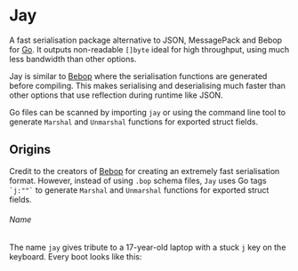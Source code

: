 # Jay
A fast serialisation package alternative to JSON, MessagePack and Bebop for [Go](https://go.dev). It outputs non-readable `[]byte` ideal for high throughput, using much less bandwidth than other options. 

Jay is similar to [Bebop]() where the serialisation functions are generated before compiling. This makes serialising and deserialising much faster than other options that use reflection during runtime like JSON.

Go files can be scanned by importing `jay` or using the command line tool to generate `Marshal` and `Unmarshal` functions for exported struct fields.

## Origins
Credit to the creators of [Bebop]() for creating an extremely fast serialisation format.
However, instead of using `.bop` schema files, `Jay` uses Go tags ``` `j:""` ``` to generate `Marshal` and `Unmarshal` functions for exported struct fields.

[//]: # (`Jay` differs from Bebop to do away with the)
[//]: # (Using the command line tool,)
[//]: # (to and any struct that has exported fields with a tag containing `j:""` have a `Marshal` and `Unmarshal` function generated.)
[//]: # (without the `.bop` files.)

###### Name
The name `jay` gives tribute to a 17-year-old laptop with a stuck `j` key on the keyboard. Every boot looks like this: